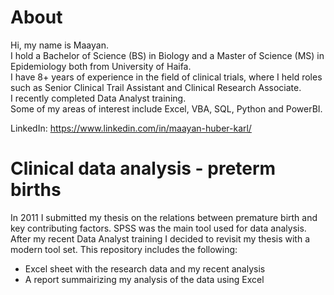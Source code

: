 # About
Hi, my name is Maayan.  
I hold a Bachelor of Science (BS) in Biology and a Master of Science (MS) in Epidemiology both from University of Haifa.  
I have 8+ years of experience in the field of clinical trials, where I held roles such as Senior Clinical Trail Assistant and Clinical Research Associate.  
I recently completed Data Analyst training.  
Some of my areas of interest include Excel, VBA, SQL, Python and PowerBI. 

LinkedIn:  https://www.linkedin.com/in/maayan-huber-karl/

# Clinical data analysis - preterm births
In 2011 I submitted my thesis on the relations between premature birth and key contributing factors. SPSS was the main tool used for data analysis. 
After my recent Data Analyst training I decided to revisit my thesis with a modern tool set.
This repository includes the following:
- Excel sheet with the research data and my recent analysis
- A report summairizing my analysis of the data using Excel
